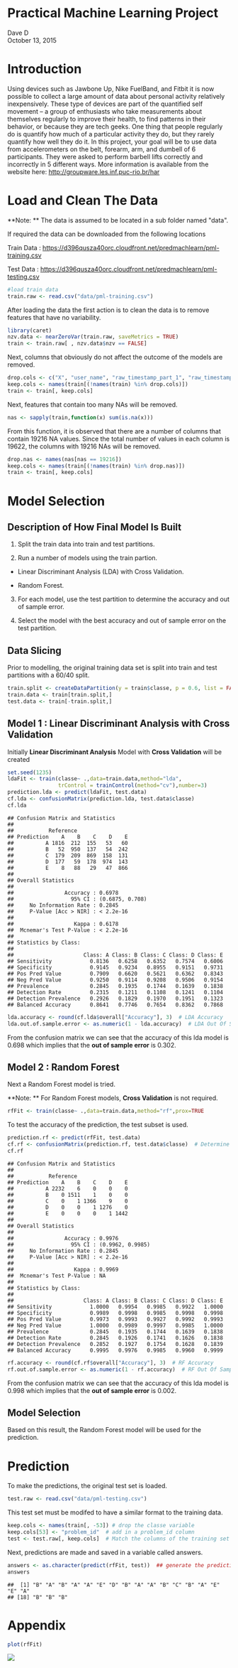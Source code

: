 # Practical Machine Learning Project
Dave D  
October 13, 2015  




# Introduction
Using devices such as Jawbone Up, Nike FuelBand, and Fitbit it is now possible to collect a large amount of data about personal activity relatively inexpensively. These type of devices are part of the quantified self movement – a group of enthusiasts who take measurements about themselves regularly to improve their health, to find patterns in their behavior, or because they are tech geeks. One thing that people regularly do is quantify how much of a particular activity they do, but they rarely quantify how well they do it. In this project, your goal will be to use data from accelerometers on the belt, forearm, arm, and dumbell of 6 participants. They were asked to perform barbell lifts correctly and incorrectly in 5 different ways. More information is available from the website here: http://groupware.les.inf.puc-rio.br/har

# Load and Clean The Data
**Note: ** The data is assumed to be located in a sub folder named "data".

If required the data can be downloaded from the following locations

Train Data : https://d396qusza40orc.cloudfront.net/predmachlearn/pml-training.csv

Test Data  : https://d396qusza40orc.cloudfront.net/predmachlearn/pml-testing.csv


```r
#load train data
train.raw <- read.csv("data/pml-training.csv")
```

After loading the data the first action is to clean the data is to remove features that have no variability.


```r
library(caret)
nzv.data <- nearZeroVar(train.raw, saveMetrics = TRUE)
train <- train.raw[ , nzv.data$nzv == FALSE]
```

Next, columns that obviously do not affect the outcome of the models are removed.


```r
drop.cols <- c("X", "user_name", "raw_timestamp_part_1", "raw_timestamp_part_2", "cvtd_timestamp", "num_window")
keep.cols <- names(train[(!names(train) %in% drop.cols)])
train <- train[, keep.cols]
```

Next, features that contain too many NAs will be removed. 


```r
nas <- sapply(train,function(x) sum(is.na(x)))
```

From this function, it is observed that there are a number of columns that contain 19216 NA values. Since the total number of values in each column is 19622, the columns with 19216 NAs will be removed. 


```r
drop.nas <- names(nas[nas == 19216])
keep.cols <- names(train[(!names(train) %in% drop.nas)])
train <- train[, keep.cols]
```

# Model Selection

## Description of How Final Model Is Built

1. Split the train data into train and test partitions.

2. Run a number of models using the train partion.

  * Linear Discriminant Analysis (LDA) with Cross Validation.
  
  * Random Forest.

3. For each model, use the test partition to determine the accuracy and out of sample error.

4. Select the model with the best accuracy and out of sample error on the test partition.

## Data Slicing

Prior to modelling, the original training data set is split into train and test partitions with a 60/40 split.


```r
train.split <- createDataPartition(y = train$classe, p = 0.6, list = FALSE)
train.data <- train[train.split,]
test.data <- train[-train.split,]
```

## Model 1 : Linear Discriminant Analysis with Cross Validation

Initially **Linear Discriminant Analysis** Model with **Cross Validation** will be created

```r
set.seed(1235)
ldaFit <- train(classe~ .,data=train.data,method="lda", 
                trControl = trainControl(method="cv"),number=3) 
prediction.lda <- predict(ldaFit, test.data)
cf.lda <- confusionMatrix(prediction.lda, test.data$classe)
cf.lda
```

```
## Confusion Matrix and Statistics
## 
##           Reference
## Prediction    A    B    C    D    E
##          A 1816  212  155   53   60
##          B   52  950  137   54  242
##          C  179  209  869  158  131
##          D  177   59  178  974  143
##          E    8   88   29   47  866
## 
## Overall Statistics
##                                          
##                Accuracy : 0.6978         
##                  95% CI : (0.6875, 0.708)
##     No Information Rate : 0.2845         
##     P-Value [Acc > NIR] : < 2.2e-16      
##                                          
##                   Kappa : 0.6178         
##  Mcnemar's Test P-Value : < 2.2e-16      
## 
## Statistics by Class:
## 
##                      Class: A Class: B Class: C Class: D Class: E
## Sensitivity            0.8136   0.6258   0.6352   0.7574   0.6006
## Specificity            0.9145   0.9234   0.8955   0.9151   0.9731
## Pos Pred Value         0.7909   0.6620   0.5621   0.6362   0.8343
## Neg Pred Value         0.9250   0.9114   0.9208   0.9506   0.9154
## Prevalence             0.2845   0.1935   0.1744   0.1639   0.1838
## Detection Rate         0.2315   0.1211   0.1108   0.1241   0.1104
## Detection Prevalence   0.2926   0.1829   0.1970   0.1951   0.1323
## Balanced Accuracy      0.8641   0.7746   0.7654   0.8362   0.7868
```

```r
lda.accuracy <- round(cf.lda$overall["Accuracy"], 3)  # LDA Accuracy
lda.out.of.sample.error <- as.numeric(1 - lda.accuracy)  # LDA Out Of Sample error
```

From the confusion matrix we can see that the accuracy of this lda model is 0.698 which implies that the **out of sample error** is 0.302. 

## Model 2 : Random Forest

Next a Random Forest model is tried.

**Note: ** For Random Forest models, **Cross Validation** is not required.


```r
rfFit <- train(classe~ .,data=train.data,method="rf",prox=TRUE
```



To test the accuracy of the prediction, the test subset is used.


```r
prediction.rf <- predict(rfFit, test.data)
cf.rf <- confusionMatrix(prediction.rf, test.data$classe)  # Determine accuracy of model
cf.rf 
```

```
## Confusion Matrix and Statistics
## 
##           Reference
## Prediction    A    B    C    D    E
##          A 2232    6    0    0    0
##          B    0 1511    1    0    0
##          C    0    1 1366    9    0
##          D    0    0    1 1276    0
##          E    0    0    0    1 1442
## 
## Overall Statistics
##                                           
##                Accuracy : 0.9976          
##                  95% CI : (0.9962, 0.9985)
##     No Information Rate : 0.2845          
##     P-Value [Acc > NIR] : < 2.2e-16       
##                                           
##                   Kappa : 0.9969          
##  Mcnemar's Test P-Value : NA              
## 
## Statistics by Class:
## 
##                      Class: A Class: B Class: C Class: D Class: E
## Sensitivity            1.0000   0.9954   0.9985   0.9922   1.0000
## Specificity            0.9989   0.9998   0.9985   0.9998   0.9998
## Pos Pred Value         0.9973   0.9993   0.9927   0.9992   0.9993
## Neg Pred Value         1.0000   0.9989   0.9997   0.9985   1.0000
## Prevalence             0.2845   0.1935   0.1744   0.1639   0.1838
## Detection Rate         0.2845   0.1926   0.1741   0.1626   0.1838
## Detection Prevalence   0.2852   0.1927   0.1754   0.1628   0.1839
## Balanced Accuracy      0.9995   0.9976   0.9985   0.9960   0.9999
```

```r
rf.accuracy <- round(cf.rf$overall["Accuracy"], 3)  # RF Accuracy
rf.out.of.sample.error <- as.numeric(1 - rf.accuracy)  # RF Out Of Sample Error
```

From the confusion matrix we can see that the accuracy of this lda model is 0.998 which implies that the **out of sample error** is 0.002. 

## Model Selection

Based on this result, the Random Forest model will be used for the prediction. 

# Prediction
To make the predictions, the original test set is loaded. 


```r
test.raw <- read.csv("data/pml-testing.csv")
```

This test set must be modifed to have a similar format to the training data.


```r
keep.cols <- names(train[, -53]) # drop the classe variable 
keep.cols[53] <- "problem_id"  # add in a problem_id column
test <- test.raw[, keep.cols]  # Match the columns of the training set and drop the others
```
Next, predictions are made and saved in a variable called answers.

```r
answers <- as.character(predict(rfFit, test))  ## generate the prediction on real test data.
answers
```

```
##  [1] "B" "A" "B" "A" "A" "E" "D" "B" "A" "A" "B" "C" "B" "A" "E" "E" "A"
## [18] "B" "B" "B"
```



# Appendix


```r
plot(rfFit)
```

![](Practical.Machine.Learning_files/figure-html/unnamed-chunk-15-1.png) 

